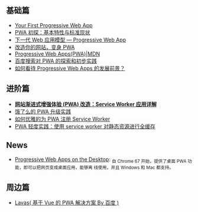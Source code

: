 ## 基础篇

* [Your First Progressive Web App](https://codelabs.developers.google.com/codelabs/your-first-pwapp/)
* [PWA 初探：基本特性与标准现状](http://harttle.com/2017/01/28/pwa-explore.html)
* [下一代 Web 应用模型 — Progressive Web App](https://huangxuan.me/2017/02/09/nextgen-web-pwa/)
* [改造你的网站，变身 PWA](https://segmentfault.com/a/1190000008880637)
* [Progressive Web Apps(PWA)|MDN](https://developer.mozilla.org/zh-CN/Apps/Progressive)
* [百度搜索对 PWA 的探索和初步实践](http://www.infoq.com/cn/articles/exploration-and-practice-of-baidu-search-for-pwa)
* [如何看待 Progressive Web Apps 的发展前景？](https://www.zhihu.com/question/46690207)

## **进阶篇**

* [**网站渐进式增强体验 (PWA) 改造：Service Worker 应用详解**](https://lzw.me/a/pwa-service-worker.html#7)
* [饿了么的 PWA 升级实践](https://huangxuan.me/2017/07/12/upgrading-eleme-to-pwa/)
* [如何优雅的为 PWA 注册 Service Worker](https://zhuanlan.zhihu.com/p/28161855)
* [PWA 轻度实践：使用 service worker 对静态资源进行全缓存](http://foio.github.io/service-worker-cache/)

## News

* [Progressive Web Apps on the Desktop](https://developers.google.com/web/updates/2018/05/dpwa):
  <sub>自 Chrome 67 开始，提供了桌面 PWA 功能，即可以把网页变成桌面应用，能够离
  线使用，并且 Windows 和 Mac 都支持。</sub>

## 周边篇

* [Lavas( 基于 Vue 的 PWA 解决方案 By 百度 )](https://lavas.baidu.com/)
